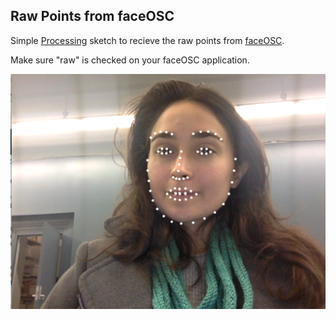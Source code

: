 Raw Points from faceOSC
------------------

Simple [Processing](https://processing.org/) sketch to recieve the raw points from [faceOSC](https://github.com/kylemcdonald/ofxFaceTracker/releases).

Make sure "raw" is checked on your faceOSC application. 


![sample image](rawPointsSample.png)